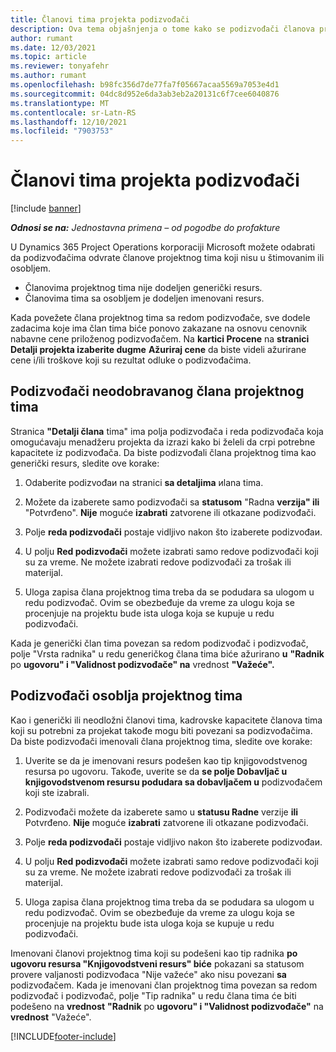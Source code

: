 ```yaml
---
title: Članovi tima projekta podizvođači
description: Ova tema objašnjenja o tome kako se podizvođači članova projektnog tima u korporaciji Microsoft Dynamics 365 Project Operations.
author: rumant
ms.date: 12/03/2021
ms.topic: article
ms.reviewer: tonyafehr
ms.author: rumant
ms.openlocfilehash: b98fc356d7de77fa7f05667acaa5569a7053e4d1
ms.sourcegitcommit: 04dc8d952e6da3ab3eb2a20131c6f7cee6040876
ms.translationtype: MT
ms.contentlocale: sr-Latn-RS
ms.lasthandoff: 12/10/2021
ms.locfileid: "7903753"
---
```

# <a name="subcontracting-project-team-members"></a>Članovi tima projekta podizvođači

[!include [banner](../../includes/dataverse-preview.md)]

_**Odnosi se na:** Jednostavna primena – od pogodbe do profakture_

U Dynamics 365 Project Operations korporaciji Microsoft možete odabrati da podizvođačima odvrate članove projektnog tima koji nisu u štimovanim ili osobljem.

- Članovima projektnog tima nije dodeljen generički resurs.
- Članovima tima sa osobljem je dodeljen imenovani resurs.

Kada povežete člana projektnog tima sa redom podizvođače, sve dodele zadacima koje ima član tima biće ponovo zakazane na osnovu cenovnik nabavne cene priloženog podizvođačem.  Na **kartici Procene** na **stranici Detalji projekta izaberite dugme** **Ažuriraj cene** da biste videli ažurirane cene i/ili troškove koji su rezultat odluke o podizvođačima. 

## <a name="subcontracting-an-unstaffed-project-team-member"></a>Podizvođači neodobravanog člana projektnog tima
Stranica **"Detalji člana** tima" ima polja podizvođača i reda podizvođača koja omogućavaju menadžeru projekta da izrazi kako bi želeli da crpi potrebne kapacitete iz podizvođača. Da biste podizvođali člana projektnog tima kao generički resurs, sledite ove korake:

1.  Odaberite podizvođaи na stranici **sa detaljima** иlana tima.

2.  Možete da izaberete samo podizvođači sa **statusom** "Radna **verzija" ili** "Potvrđeno". **Nije** moguće **izabrati** zatvorene ili otkazane podizvođači. 

3.  Polje **reda podizvođači** postaje vidljivo nakon što izaberete podizvođaи.

4.  U polju **Red podizvođači** možete izabrati samo redove podizvođači koji su za vreme. Ne možete izabrati redove podizvođači za trošak ili materijal.

5.  Uloga zapisa člana projektnog tima treba da se podudara sa ulogom u redu podizvođač. Ovim se obezbeđuje da vreme za ulogu koja se procenjuje na projektu bude ista uloga koja se kupuje u redu podizvođači. 

Kada je generički član tima povezan sa redom podizvođač i podizvođač, polje "Vrsta radnika" u redu generičkog člana tima biće ažurirano **u** **"Radnik** po **ugovoru" i "Validnost podizvođače" na** vrednost **"Važeće".**

## <a name="subcontracting-a-staffed-project-team-member"></a>Podizvođači osoblja projektnog tima
Kao i generički ili neodložni članovi tima, kadrovske kapacitete članova tima koji su potrebni za projekat takođe mogu biti povezani sa podizvođačima. Da biste podizvođači imenovali člana projektnog tima, sledite ove korake:

1.  Uverite se da je imenovani resurs podešen kao tip knjigovodstvenog resursa po ugovoru. Takođe, uverite se da **se polje Dobavljač u knjigovodstvenom resursu podudara sa dobavljačem u** podizvođačem koji ste izabrali. 

2.  Podizvođači možete da izaberete samo u **statusu Radne** verzije **ili** Potvrđeno. **Nije** moguće **izabrati** zatvorene ili otkazane podizvođači. 

3.  Polje **reda podizvođači** postaje vidljivo nakon što izaberete podizvođaи.

4.  U polju **Red podizvođači** možete izabrati samo redove podizvođači koji su za vreme. Ne možete izabrati redove podizvođači za trošak ili materijal.

5.  Uloga zapisa člana projektnog tima treba da se podudara sa ulogom u redu podizvođač. Ovim se obezbeđuje da vreme za ulogu koja se procenjuje na projektu bude ista uloga koja se kupuje u redu podizvođači. 

Imenovani članovi projektnog tima koji su podešeni kao tip radnika **po ugovoru resursa "Knjigovodstveni resurs" biće** pokazani sa statusom provere valjanosti podizvođaca "Nije važeće" ako nisu povezani **sa** podizvođačem. Kada je imenovani član projektnog tima povezan sa redom podizvođač i podizvođač, polje "Tip radnika" u redu člana tima će biti podešeno na **vrednost** **"Radnik** po **ugovoru" i "Validnost podizvođače"** na **vrednost** "Važeće".

[!INCLUDE[footer-include](../../includes/footer-banner.md)]
